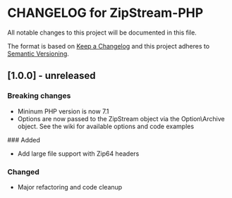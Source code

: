 # CHANGELOG for ZipStream-PHP

All notable changes to this project will be documented in this file.

The format is based on [Keep a Changelog](http://keepachangelog.com/en/1.0.0/)
and this project adheres to [Semantic Versioning](http://semver.org/spec/v2.0.0.html).

## [1.0.0] - unreleased

### Breaking changes
- Mininum PHP version is now 7.1
- Options are now passed to the ZipStream object via the Option\Archive object. See the wiki for available options and code examples

### Added
- Add large file support with Zip64 headers

### Changed
- Major refactoring and code cleanup
